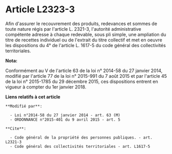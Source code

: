 # Article L2323-3

Afin d'assurer le recouvrement des produits, redevances et sommes de toute nature régis par  l'article L. 2321-3, l'autorité
administrative compétente adresse à chaque redevable, sous pli simple, une ampliation du titre de recettes individuel ou de
l'extrait du titre collectif et met en oeuvre les dispositions du 4° de l'article L. 1617-5 du code général des collectivités
territoriales.

**Nota:**

Conformément au V de l'article 63 de la loi n° 2014-58 du 27 janvier 2014, modifié par l'article 77 de la loi n° 2015-991 du
7 août 2015 et par l'article 45 de la loi n° 2015-1785 du 29 décembre 2015, ces dispositions entrent en vigueur à compter du
1er janvier 2018.

**Liens relatifs à cet article**

	**Modifié par**:

	  - Loi n°2014-58 du 27 janvier 2014 - art. 63 (M)
	  - ORDONNANCE n°2015-401 du 9 avril 2015 - art. 5

	**Cite**:

	  - Code général de la propriété des personnes publiques. - art. L2321-3
	  - Code général des collectivités territoriales - art. L1617-5
